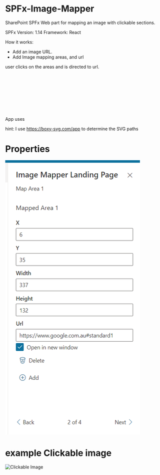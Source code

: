 # SPFx-Image-Mapper
SharePoint SPFx  Web part for mapping an image with clickable sections.

SPFx Version: 1.14 
Framework: React

How it works:
* Add an image URL.
* Add Image mapping areas, and url

user clicks on the areas and is directed to url.

App uses <SVG> to create clickable sections.

hint: I use https://boxy-svg.com/app to determine the SVG paths
  
# Properties
![Properties Pane](https://raw.githubusercontent.com/SharePointPro/SPFX-Image-Mapper/main/readme%20Images/Image%20Mapper%201.png)

# example Clickable image
![Clickable Image](https://creately.com/images/diagram-examples/org_charts_no_1-big.jpg)
